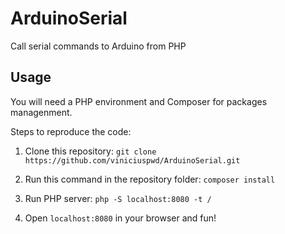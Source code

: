 # ArduinoSerial
Call serial commands to Arduino from PHP

## Usage
You will need a PHP environment and Composer for packages managenment.

Steps to reproduce the code:

1. Clone this repository:
`git clone https://github.com/viniciuspwd/ArduinoSerial.git`

2. Run this command in the repository folder:
`composer install`

3. Run PHP server:
`php -S localhost:8080 -t /`

4. Open `localhost:8080` in your browser and fun!
